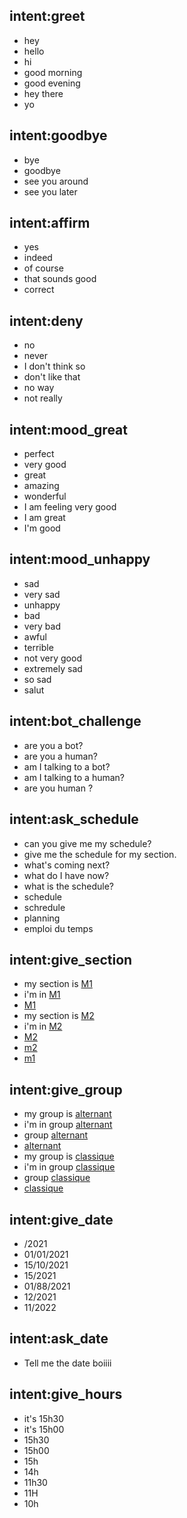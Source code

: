 ## intent:greet
- hey
- hello
- hi
- good morning
- good evening
- hey there
- yo

## intent:goodbye
- bye
- goodbye
- see you around
- see you later

## intent:affirm
- yes
- indeed
- of course
- that sounds good
- correct

## intent:deny
- no
- never
- I don't think so
- don't like that
- no way
- not really

## intent:mood_great
- perfect
- very good
- great
- amazing
- wonderful
- I am feeling very good
- I am great
- I'm good

## intent:mood_unhappy
- sad
- very sad
- unhappy
- bad
- very bad
- awful
- terrible
- not very good
- extremely sad
- so sad
- salut

## intent:bot_challenge
- are you a bot?
- are you a human?
- am I talking to a bot?
- am I talking to a human?
- are you human ?

## intent:ask_schedule
- can you give me my schedule?
- give me the schedule for my section.
- what's coming next?
- what do I have now?
- what is the schedule?
- schedule
- schredule
- planning
- emploi du temps

## intent:give_section
- my section is [M1](section)
- i'm in [M1](section)
- [M1](section)
- my section is [M2](section)
- i'm in [M2](section)
- [M2](section)
- [m2](section)
- [m1](section)

## intent:give_group
- my group is [alternant](group)
- i'm in group [alternant](group)
- group [alternant](group)
- [alternant](group)
- my group is [classique](group)
- i'm in group [classique](group)
- group [classique](group)
- [classique](group)

## intent:give_date
- /2021
- 01/01/2021
- 15/10/2021
- 15/2021
- 01/88/2021
- 12/2021
- 11/2022

## intent:ask_date
- Tell me the date boiiii

## intent:give_hours
- it's 15h30
- it's 15h00
- 15h30
- 15h00
- 15h
- 14h
- 11h30
- 11H
- 10h
